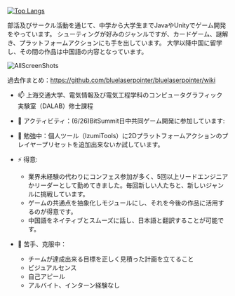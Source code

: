 [![Top Langs](https://github-readme-stats.vercel.app/api/top-langs/?username=bluelaserpointer&layout=compact&theme=onedark)](https://github.com/anuraghazra/github-readme-stats)

部活及びサークル活動を通じて、中学から大学生までJavaやUnityでゲーム開発をやっています。
シューティングが好みのジャンルですが、カードゲーム、謎解き、プラットフォームアクションにも手を出しています。
大学以降中国に留学し、その間の作品は中国語の内容となっています。

![AllScreenShots](https://github.com/bluelaserpointer/bluelaserpointer/assets/39490836/0f0106be-7153-4098-b2c7-03fa3256a4ec)

過去作まとめ：https://github.com/bluelaserpointer/bluelaserpointer/wiki

- 📫 上海交通大学、電気情報及び電気工程学科のコンピュータグラフィック実験室（DALAB）修士課程
- 🔭 アクティビティ：(6/26)BitSummit日中共同ゲーム開発に参加しています:
- 🌱 勉強中：個人ツール（IzumiTools）に2Dプラットフォームアクションのプレイヤープリセットを追加出来ないか試しています。

- ⚡ 得意:
  - 業界未経験の代わりにコンフェス参加が多く、5回以上リードエンジニアかリーダーとして勤めてきました。毎回新しい人たちと、新しいジャンルに挑戦しています。
  - ゲームの共通点を抽象化しモジュールにし、それを今後の作品に活用するのが得意です。
  - 中国語をネイティブとスムーズに話し、日本語と翻訳することが可能です。
- 🤔 苦手、克服中：
  - チームが達成出来る目標を正しく見積った計画を立てること
  - ビジュアルセンス
  - 自己アピール
  - アルバイト、インターン経験なし
<!--
**bluelaserpointer/bluelaserpointer** is a ✨ _special_ ✨ repository because its `README.md` (this file) appears on your GitHub profile.

Here are some ideas to get you started:

- 🔭 I’m currently working on ...
- 🌱 I’m currently learning ...
- 👯 I’m looking to collaborate on ...
- 🤔 I’m looking for help with ...
- 💬 Ask me about ...
- 📫 How to reach me: ...
- 😄 Pronouns: ...
- ⚡ Fun fact: ...
-->
